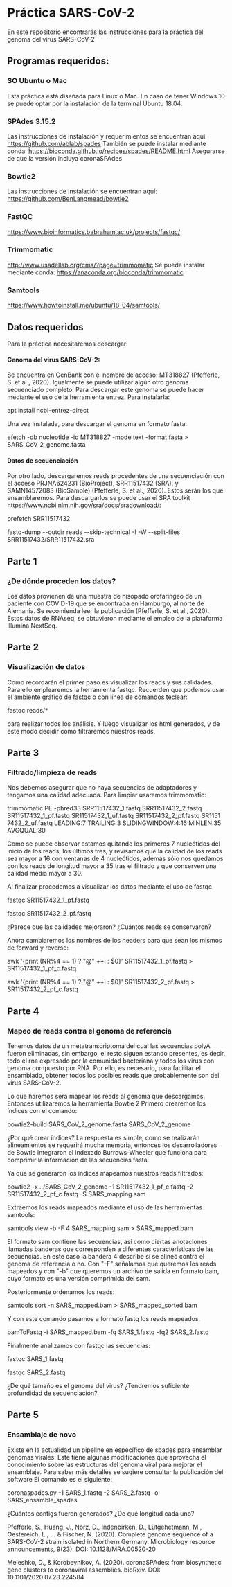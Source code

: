 # Práctica SARS-CoV-2
En este repositorio encontrarás las instrucciones para la práctica del genoma del virus SARS-CoV-2

## Programas requeridos:

### SO Ubuntu o Mac
Esta práctica está diseñada para Linux o Mac. 
En caso de tener Windows 10 se puede optar por la instalación de la terminal Ubuntu 18.04.
### SPAdes 3.15.2
Las instrucciones de instalación y requerimientos se encuentran aquí:
https://github.com/ablab/spades
También se puede instalar mediante conda:
https://bioconda.github.io/recipes/spades/README.html
Asegurarse de que la versión incluya coronaSPAdes
### Bowtie2
Las instrucciones de instalación se encuentran aquí:
https://github.com/BenLangmead/bowtie2
### FastQC
https://www.bioinformatics.babraham.ac.uk/projects/fastqc/
### Trimmomatic
http://www.usadellab.org/cms/?page=trimmomatic
Se puede instalar mediante conda:
https://anaconda.org/bioconda/trimmomatic
### Samtools
https://www.howtoinstall.me/ubuntu/18-04/samtools/

## Datos requeridos
Para la práctica necesitaremos descargar:

#### Genoma del virus SARS-CoV-2:
Se encuentra en GenBank con el nombre de acceso: MT318827 (Pfefferle, S. et al., 2020). 
Igualmente se puede utilizar algún otro genoma secuenciado completo.
Para descargar este genoma se puede hacer mediante el uso de la herramienta entrez.
Para instalarla:

  apt install ncbi-entrez-direct

Una vez instalada, para descargar el genoma en formato fasta:

  efetch -db nucleotide -id MT318827 -mode text -format fasta > SARS_CoV_2_genome.fasta

#### Datos de secuenciación 
Por otro lado, descargaremos reads procedentes de una secuenciación con el acceso PRJNA624231 (BioProject), SRR11517432 (SRA), y SAMN14572083 (BioSample) (Pfefferle, S. et al., 2020). Estos serán los que ensamblaremos.
Para descargarlos se puede usar el SRA toolkit https://www.ncbi.nlm.nih.gov/sra/docs/sradownload/:

  prefetch SRR11517432
  
  fastq-dump --outdir reads --skip-technical -I -W --split-files SRR11517432/SRR11517432.sra

## Parte 1
### ¿De dónde proceden los datos?
Los datos provienen de una muestra de hisopado orofaríngeo de un paciente con COVID-19 que se encontraba en Hamburgo, al norte de Alemania.
Se recomienda leer la publicación (Pfefferle, S. et al., 2020).
Estos datos de RNAseq, se obtuvieron mediante el empleo de la plataforma Illumina NextSeq.

## Parte 2
### Visualización de datos
Como recordarán el primer paso es visualizar los reads y sus calidades.
Para ello emplearemos la herramienta fastqc.
Recuerden que podemos usar el ambiente gráfico de fastqc o con línea de comandos teclear:
  
  fastqc reads/*

para realizar todos los análisis.
Y luego visualizar los html generados, y de este modo decidir como filtraremos nuestros reads.

## Parte 3
### Filtrado/limpieza de reads
Nos debemos asegurar que no haya secuencias de adaptadores y tengamos una calidad adecuada.
Para limpiar usaremos trimmomatic:

  trimmomatic PE -phred33 SRR11517432_1.fastq SRR11517432_2.fastq SR11517432_1_pf.fastq SR11517432_1_uf.fastq SR11517432_2_pf.fastq SR1151
7432_2_uf.fastq LEADING:7 TRAILING:3 SLIDINGWINDOW:4:16 MINLEN:35 AVGQUAL:30

Como se puede observar estamos quitando los primeros 7 nucleótidos del inicio de los reads,
los últimos tres, y revisamos que la calidad de los reads sea mayor a 16 con ventanas de 4 nucleótidos,
además sólo nos quedamos con los reads de longitud mayor a 35 tras el filtrado y que conserven una calidad media mayor a 30.

Al finalizar procedemos a visualizar los datos mediante el uso de fastqc

  fastqc SR11517432_1_pf.fastq
  
  fastqc SR11517432_2_pf.fastq
  
¿Parece que las calidades mejoraron?
¿Cuántos reads se conservaron?

Ahora cambiaremos los nombres de los headers para que sean los mismos de forward y reverse:

  awk '{print (NR%4 == 1) ? "@" ++i : $0}' SR11517432_1_pf.fastq > SR11517432_1_pf_c.fastq
  
  awk '{print (NR%4 == 1) ? "@" ++i : $0}' SR11517432_2_pf.fastq > SR11517432_2_pf_c.fastq


## Parte 4
### Mapeo de reads contra el genoma de referencia

Tenemos datos de un metatranscriptoma del cual las secuencias polyA fueron eliminadas, sin embargo, el resto siguen estando presentes, es decir,
todo el rna expresado por la comunidad bacteriana y todos los virus con genoma compuesto por RNA. Por ello, es necesario, para facilitar el ensamblado,
obtener todos los posibles reads que probablemente son del virus SARS-CoV-2.

Lo que haremos será mapear los reads al genoma que descargamos. Entonces utilizaremos la herramienta Bowtie 2
Primero crearemos los índices con el comando:

  bowtie2-build SARS_CoV_2_genome.fasta SARS_CoV_2_genome

¿Por qué crear índices? La respuesta es simple, como se realizarán alineamientos se requerirá mucha memoria, entonces los desarrolladores
de Bowtie integraron el indexado Burrows-Wheeler que funciona para comprimir la información de las secuencias fasta.

Ya que se generaron los índices mapeamos nuestros reads filtrados:

  bowtie2 -x ../SARS_CoV_2_genome -1 SR11517432_1_pf_c.fastq -2 SR11517432_2_pf_c.fastq -S SARS_mapping.sam

Extraemos los reads mapeados mediante el uso de las herramientas samtools:
  
  samtools view -b -F 4 SARS_mapping.sam > SARS_mapped.bam

El formato sam contiene las secuencias, así como ciertas anotaciones llamadas banderas que corresponden a diferentes características de las secuencias.
En este caso la bandera 4 describe si se alineó contra el genoma de referencia o no. Con "-F" señalamos que queremos los reads mapeados y con "-b" que queremos
un archivo de salida en formato bam, cuyo formato es una versión comprimida del sam.

Posteriormente ordenamos los reads:

  samtools sort -n SARS_mapped.bam > SARS_mapped_sorted.bam

Y con este comando pasamos a formato fastq los reads mapeados.

  bamToFastq -i SARS_mapped.bam -fq SARS_1.fastq -fq2 SARS_2.fastq
  
Finalmente analizamos con fastqc las secuencias:

  fastqc SARS_1.fastq
  
  fastqc SARS_2.fastq
  
¿De qué tamaño es el genoma del virus? 
¿Tendremos suficiente profundidad de secuenciación?


## Parte 5
### Ensamblaje de novo

Existe en la actualidad un pipeline en específico de spades para ensamblar genomas virales.
Este tiene algunas modificaciones que aprovecha el conocimiento sobre las estructuras del genoma viral para mejorar el ensamblaje.
Para saber más detalles se sugiere consultar la publicación del software 
El comando es el siguiente:

 coronaspades.py -1 SARS_1.fastq -2 SARS_2.fastq -o SARS_ensamble_spades

¿Cuántos contigs fueron generados?
¿De qué longitud cada uno?

Pfefferle, S., Huang, J., Nörz, D., Indenbirken, D., Lütgehetmann, M., Oestereich, L., ... & Fischer, N. (2020). Complete genome sequence of a SARS-CoV-2 strain isolated in Northern Germany. Microbiology resource announcements, 9(23). DOI: 10.1128/MRA.00520-20

Meleshko, D., & Korobeynikov, A. (2020). coronaSPAdes: from biosynthetic gene clusters to coronaviral assemblies. bioRxiv. DOI: 10.1101/2020.07.28.224584


